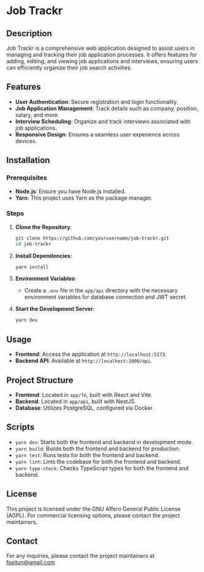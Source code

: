 # Job Trackr

## Description
Job Trackr is a comprehensive web application designed to assist users in managing and tracking their job application processes. It offers features for adding, editing, and viewing job applications and interviews, ensuring users can efficiently organize their job search activities.

## Features
- **User Authentication**: Secure registration and login functionality.
- **Job Application Management**: Track details such as company, position, salary, and more.
- **Interview Scheduling**: Organize and track interviews associated with job applications.
- **Responsive Design**: Ensures a seamless user experience across devices.

## Installation

### Prerequisites
- **Node.js**: Ensure you have Node.js installed.
- **Yarn**: This project uses Yarn as the package manager.

### Steps
1. **Clone the Repository**:
   ```bash
   git clone https://github.com/yourusername/job-trackr.git
   cd job-trackr
   ```

2. **Install Dependencies**:
   ```bash
   yarn install
   ```

3. **Environment Variables**:
   - Create a `.env` file in the `app/api` directory with the necessary environment variables for database connection and JWT secret.

4. **Start the Development Server**:
   ```bash
   yarn dev
   ```

## Usage
- **Frontend**: Access the application at `http://localhost:5173`.
- **Backend API**: Available at `http://localhost:3000/api`.

## Project Structure
- **Frontend**: Located in `app/fe`, built with React and Vite.
- **Backend**: Located in `app/api`, built with NestJS.
- **Database**: Utilizes PostgreSQL, configured via Docker.

## Scripts
- `yarn dev`: Starts both the frontend and backend in development mode.
- `yarn build`: Builds both the frontend and backend for production.
- `yarn test`: Runs tests for both the frontend and backend.
- `yarn lint`: Lints the codebase for both the frontend and backend.
- `yarn type-check`: Checks TypeScript types for both the frontend and backend.

## License
This project is licensed under the GNU Affero General Public License (AGPL). For commercial licensing options, please contact the project maintainers.

## Contact
For any inquiries, please contact the project maintainers at fseitun@gmail.com
